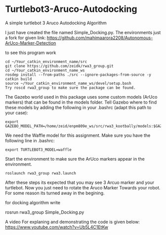 # Turtlebot3-Aruco-Autodocking
A simple turtlebot 3 Aruco Autodocking Algorithm

I just have created the file named Simple_Docking.py. The environments just a fork for given link:
https://github.com/mahimaarora2208/Autonomous-ArUco-Marker-Detection

to see this program work

    cd ~/Your_catkin_environment_name/src
    git clone https://github.com/zeidk/rwa3_group.git
    cd ~/Your_catkin_environment_name_ws
    rosdep install --from-paths ./src --ignore-packages-from-source -y
    catkin build
    source ~/Your_catkin_environment_name_ws/devel/setup.bash
    Try roscd rwa3_group to make sure the package can be found.

The Gazebo world used in this package uses some custom models (ArUco markers) that can be found in the models folder. Tell Gazebo where to find these models by adding the following in your .bashrc (adapt this path to your case):

    export GAZEBO_MODEL_PATH=/home/zeid/enpm809e_ws/src/rwa3_kootbally/models:$GAZEBO_MODEL_PATH

We need the Waffle model for this assignment. Make sure you have the following line in .bashrc:

    export TURTLEBOT3_MODEL=waffle

Start the environment to make sure the ArUco markers appear in the environment.

    roslaunch rwa3_group rwa3.launch
After these steps its expected that you may see 3 Arcuo marker and your turtlebot. Now you just need to rotate the Aruco Marker Towards your robot. For some reason its turned away in the begining.

for docking algorithm write

rosrun rwa3_group Simple_Docking.py 

A video For explaning and demonstrating the code is given below:
https://www.youtube.com/watch?v=Ub5L4C1EtKw


